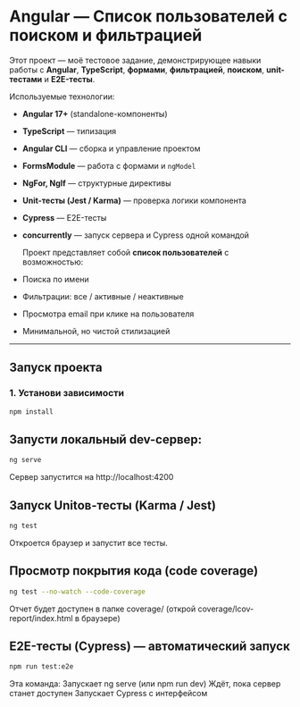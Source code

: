 # Angular — Список пользователей с поиском и фильтрацией

Этот проект — моё тестовое задание, демонстрирующее навыки работы с **Angular**, **TypeScript**, **формами**, **фильтрацией**, **поиском**, **unit-тестами** и **E2E-тесты**.

  Используемые технологии:
- **Angular 17+** (standalone-компоненты)
- **TypeScript** — типизация
- **Angular CLI** — сборка и управление проектом
- **FormsModule** — работа с формами и `ngModel`
- **NgFor, NgIf** — структурные директивы
- **Unit-тесты (Jest / Karma)** — проверка логики компонента
- **Cypress** — E2E-тесты
- **concurrently** — запуск сервера и Cypress одной командой

  Проект представляет собой **список пользователей** с возможностью:
- Поиска по имени
- Фильтрации: все / активные / неактивные
- Просмотра email при клике на пользователя
- Минимальной, но чистой стилизацией

---

##  Запуск проекта

### 1. Установи зависимости
```bash
npm install
```

## Запусти локальный dev-сервер:
```bash
ng serve
```

Сервер запустится на http://localhost:4200

## Запуск Unitов-тесты (Karma / Jest)
```bash
ng test
```

Откроется браузер и запустит все тесты.

## Просмотр покрытия кода (code coverage)
```bash
ng test --no-watch --code-coverage
```

Отчет будет доступен в папке coverage/ (открой coverage/lcov-report/index.html в браузере)

## E2E-тесты (Cypress) — автоматический запуск
```bash
npm run test:e2e
```

   Эта команда:
Запускает ng serve (или npm run dev)
Ждёт, пока сервер станет доступен
Запускает Cypress с интерфейсом


